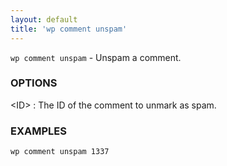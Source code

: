 ```yaml
---
layout: default
title: 'wp comment unspam'
---
```


`wp comment unspam` - Unspam a comment.

### OPTIONS

&lt;ID&gt;
: The ID of the comment to unmark as spam.

### EXAMPLES

    wp comment unspam 1337

